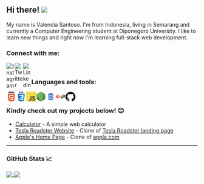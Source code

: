 ## Hi there! <img src="https://raw.githubusercontent.com/MartinHeinz/MartinHeinz/master/wave.gif" width="30px">
My name is Valencia Santoso. I'm from Indonesia, living in Semarang and currently a Computer Engineering student at Diponegoro University. I like to learn new things and right now I'm learning full-stack web development.

### Connect with me:
[<img align="left" alt="Instagram" width="22px" src="https://cdn.jsdelivr.net/npm/simple-icons@v3/icons/instagram.svg" />][instagram]
[<img align="left" alt="Twitter" width="22px" src="https://cdn.jsdelivr.net/npm/simple-icons@v3/icons/twitter.svg" />][twitter]
[<img align="left" alt="LinkedIn" width="22px" src="https://cdn.jsdelivr.net/npm/simple-icons@v3/icons/linkedin.svg" />][linkedin]

<br />

### Languages and tools:
<img align="left" alt="HTML5" width="26px" src="https://raw.githubusercontent.com/github/explore/80688e429a7d4ef2fca1e82350fe8e3517d3494d/topics/html/html.png" />
<img align="left" alt="CSS3" width="26px" src="https://raw.githubusercontent.com/github/explore/80688e429a7d4ef2fca1e82350fe8e3517d3494d/topics/css/css.png" />
<img align="left" alt="JavaScript" width="26px" src="https://raw.githubusercontent.com/github/explore/80688e429a7d4ef2fca1e82350fe8e3517d3494d/topics/javascript/javascript.png" />
<img align="left" alt="Node.js" width="26px" src="https://raw.githubusercontent.com/github/explore/80688e429a7d4ef2fca1e82350fe8e3517d3494d/topics/nodejs/nodejs.png" />
<img align="left" alt="SQL" width="26px" src="https://raw.githubusercontent.com/github/explore/80688e429a7d4ef2fca1e82350fe8e3517d3494d/topics/sql/sql.png" />
<img align="left" alt="Git" width="26px" src="https://raw.githubusercontent.com/github/explore/80688e429a7d4ef2fca1e82350fe8e3517d3494d/topics/git/git.png" />
<img align="left" alt="GitHub" width="26px" src="https://raw.githubusercontent.com/github/explore/78df643247d429f6cc873026c0622819ad797942/topics/github/github.png" />

<br />

### Kindly check out my projects below! 😊
- [Calculator](https://djievalencias.github.io/Calculator/) - A simple web calculator
- [Tesla Roadster Website](https://djievalencias.github.io/TeslaRoadster-Clone/) - Clone of [Tesla Roadster landing page](https://www.tesla.com/roadster)
- [Apple's Home Page](https://djievalencias.github.io/AppleHomePage-Clone/) - Clone of [apple.com](https://www.apple.com/)
---
### GitHub Stats 📈
<a href="https://github.com/djievalencias/djievalencias">
  <img align="center" src="https://github-readme-stats.vercel.app/api?username=djievalencias&show_icons=true&count_private=true&theme=solarized-light" />
</a>
<a href="https://github.com/djievalencias/djievalencias">
  <img align="center" src="https://github-readme-stats.vercel.app/api/top-langs/?username=djievalencias&langs_count=8&theme=solarized-light" />
</a>
                                                                                                                                              
<!-- Links to social media accounts -->
[twitter]: https://twitter.com/djievalencias
[instagram]: https://www.instagram.com/valenciasantoso03/
[linkedin]: https://www.linkedin.com/in/djievalencias/
